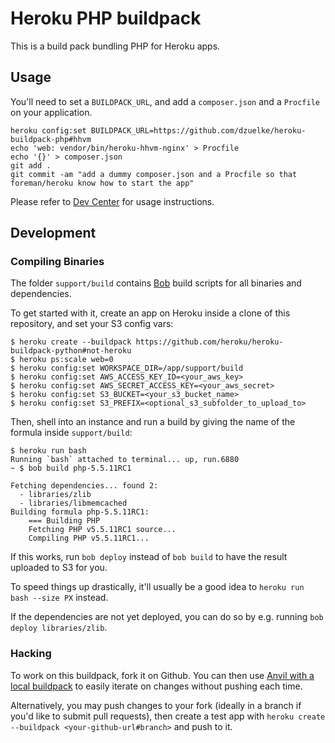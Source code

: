 # Heroku PHP buildpack

This is a build pack bundling PHP for Heroku apps.

## Usage

You'll need to set a `BUILDPACK_URL`, and add a `composer.json` and a `Procfile` on your application.

    heroku config:set BUILDPACK_URL=https://github.com/dzuelke/heroku-buildpack-php#hhvm
    echo 'web: vendor/bin/heroku-hhvm-nginx' > Procfile
    echo '{}' > composer.json 
    git add .
    git commit -am "add a dummy composer.json and a Procfile so that foreman/heroku know how to start the app"


Please refer to [Dev Center](https://devcenter.heroku.com/categories/php) for usage instructions.

## Development

### Compiling Binaries

The folder `support/build` contains [Bob](http://github.com/kennethreitz/bob-builder) build scripts for all binaries and dependencies.

To get started with it, create an app on Heroku inside a clone of this repository, and set your S3 config vars:

```term
$ heroku create --buildpack https://github.com/heroku/heroku-buildpack-python#not-heroku
$ heroku ps:scale web=0
$ heroku config:set WORKSPACE_DIR=/app/support/build
$ heroku config:set AWS_ACCESS_KEY_ID=<your_aws_key>
$ heroku config:set AWS_SECRET_ACCESS_KEY=<your_aws_secret>
$ heroku config:set S3_BUCKET=<your_s3_bucket_name>
$ heroku config:set S3_PREFIX=<optional_s3_subfolder_to_upload_to>
```

Then, shell into an instance and run a build by giving the name of the formula inside `support/build`:

```term
$ heroku run bash
Running `bash` attached to terminal... up, run.6880
~ $ bob build php-5.5.11RC1

Fetching dependencies... found 2:
  - libraries/zlib
  - libraries/libmemcached
Building formula php-5.5.11RC1:
    === Building PHP
    Fetching PHP v5.5.11RC1 source...
    Compiling PHP v5.5.11RC1...
```

If this works, run `bob deploy` instead of `bob build` to have the result uploaded to S3 for you.

To speed things up drastically, it'll usually be a good idea to `heroku run bash --size PX` instead.

If the dependencies are not yet deployed, you can do so by e.g. running `bob deploy libraries/zlib`.

### Hacking

To work on this buildpack, fork it on Github. You can then use [Anvil with a local buildpack](https://github.com/heroku/anvil-cli#iterate-on-buildpacks-without-pushing-to-github) to easily iterate on changes without pushing each time.

Alternatively, you may push changes to your fork (ideally in a branch if you'd like to submit pull requests), then create a test app with `heroku create --buildpack <your-github-url#branch>` and push to it.
